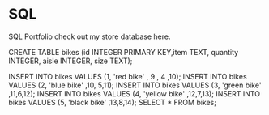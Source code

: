 # SQL
SQL Portfolio
check out my store database here.

CREATE TABLE bikes (id INTEGER PRIMARY KEY,item TEXT, quantity INTEGER, aisle INTEGER, size TEXT);

INSERT INTO bikes VALUES (1, 'red bike' , 9 , 4 ,10);
INSERT INTO bikes VALUES (2, 'blue bike' ,10, 5,11);
INSERT INTO bikes VALUES (3, 'green bike' ,11,6,12);
INSERT INTO bikes VALUES (4, 'yellow bike' ,12,7,13);
INSERT INTO bikes VALUES (5, 'black bike' ,13,8,14);
SELECT * FROM bikes;

